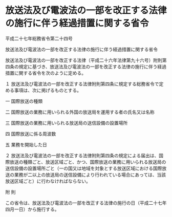 # 放送法及び電波法の一部を改正する法律の施行に伴う経過措置に関する省令

平成二十七年総務省令第二十四号

放送法及び電波法の一部を改正する法律の施行に伴う経過措置に関する省令

放送法及び電波法の一部を改正する法律（平成二十六年法律第九十六号）附則第四条の規定に基づき、放送法及び電波法の一部を改正する法律の施行に伴う経過措置に関する省令を次のように定める。

１ 放送法及び電波法の一部を改正する法律附則第四条に規定する総務省令で定める事項は、次に掲げるものとする。

一 国際放送の種類

二 国際放送の業務に用いられる外国の放送局を運用する者の氏名又は名称

三 国際放送の業務に用いられる放送局の送信設備の設置場所

四 国際放送に係る周波数

五 業務を開始した日

２ 放送法及び電波法の一部を改正する法律附則第四条の規定による届出は、国際放送の種類ごと、放送区域ごと、かつ、国際放送の業務に用いられる放送局の送信設備の設置場所ごと（一の国又は地域を対象とする放送区域における国際放送の業務が二以上の放送局の送信設備により行われている場合にあっては、当該放送区域ごと）に行わなければならない。

附 則

この省令は、放送法及び電波法の一部を改正する法律の施行の日（平成二十七年四月一日）から施行する。
